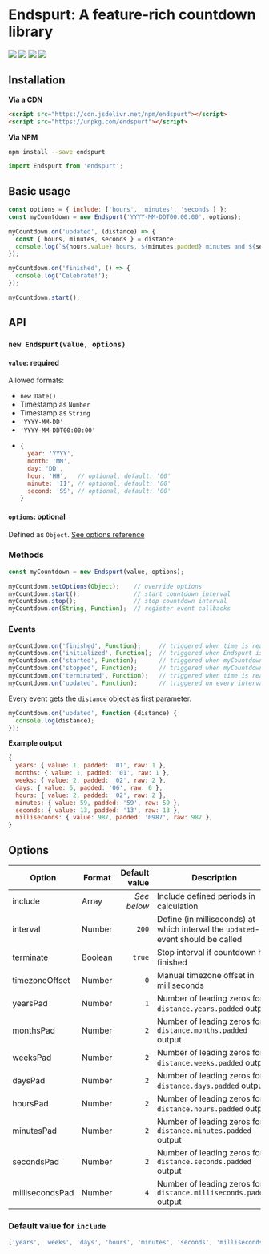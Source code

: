 # Endspurt: A feature-rich countdown library


![](https://img.shields.io/npm/v/endspurt/latest)
![](https://img.shields.io/snyk/vulnerabilities/npm/endspurt)
![](https://github.com/herteleo/endspurt/workflows/Release/badge.svg)
![](https://github.com/herteleo/endspurt/workflows/Lint/badge.svg)


## Installation

**Via a CDN**

```html
<script src="https://cdn.jsdelivr.net/npm/endspurt"></script>
<script src="https://unpkg.com/endspurt"></script>
```

**Via NPM**

```bash
npm install --save endspurt
```

```js
import Endspurt from 'endspurt';
```


## Basic usage

```js
const options = { include: ['hours', 'minutes', 'seconds'] };
const myCountdown = new Endspurt('YYYY-MM-DDT00:00:00', options);

myCountdown.on('updated', (distance) => {
  const { hours, minutes, seconds } = distance;
  console.log(`${hours.value} hours, ${minutes.padded} minutes and ${seconds.padded} seconds remaining.`);
});

myCountdown.on('finished', () => {
  console.log('Celebrate!');
});

myCountdown.start();
```


## API

### `new Endspurt(value, options)`

#### `value`: required
Allowed formats:
- `new Date()`
- Timestamp as `Number`
- Timestamp as `String`
- `'YYYY-MM-DD'`
- `'YYYY-MM-DDT00:00:00'`
- ```js
  {
    year: 'YYYY',
    month: 'MM',
    day: 'DD',
    hour: 'HH',   // optional, default: '00'
    minute: 'II', // optional, default: '00'
    second: 'SS', // optional, default: '00'
  }
  ```

#### `options`: optional
Defined as `Object`. [See options reference](#options)


### Methods

```js
const myCountdown = new Endspurt(value, options);

myCountdown.setOptions(Object);    // override options
myCountdown.start();               // start countdown interval
myCountdown.stop();                // stop countdown interval
myCountdown.on(String, Function);  // register event callbacks
```


### Events

```js
myCountdown.on('finished', Function);     // triggered when time is reached
myCountdown.on('initialized', Function);  // triggered when Endspurt is ready
myCountdown.on('started', Function);      // triggered when myCountdown.start() is called
myCountdown.on('stopped', Function);      // triggered when myCountdown.stop() is called
myCountdown.on('terminated', Function);   // triggered when time is reached and options.terminate is set to true
myCountdown.on('updated', Function);      // triggered on every interval iteration
```

Every event gets the `distance` object as first parameter.

```js
myCountdown.on('updated', function (distance) {
  console.log(distance);
});
```

**Example output**
```js
{
  years: { value: 1, padded: '01', raw: 1 },
  months: { value: 1, padded: '01', raw: 1 },
  weeks: { value: 2, padded: '02', raw: 2 },
  days: { value: 6, padded: '06', raw: 6 },
  hours: { value: 2, padded: '02', raw: 2 },
  minutes: { value: 59, padded: '59', raw: 59 },
  seconds: { value: 13, padded: '13', raw: 13 },
  milliseconds: { value: 987, padded: '0987', raw: 987 },
}
```


## Options

| Option          | Format  | Default value  | Description
|-----------------|---------|---------------:|------------
| include         | Array   | *See below*    | Include defined periods in calculation
| interval        | Number  | `200`          | Define (in milliseconds) at which interval the `updated`-event should be called
| terminate       | Boolean | `true`         | Stop interval if countdown has finished
| timezoneOffset  | Number  | `0`            | Manual timezone offset in milliseconds
| yearsPad        | Number  | `1`            | Number of leading zeros for `distance.years.padded` output
| monthsPad       | Number  | `2`            | Number of leading zeros for `distance.months.padded` output
| weeksPad        | Number  | `2`            | Number of leading zeros for `distance.weeks.padded` output
| daysPad         | Number  | `2`            | Number of leading zeros for `distance.days.padded` output
| hoursPad        | Number  | `2`            | Number of leading zeros for `distance.hours.padded` output
| minutesPad      | Number  | `2`            | Number of leading zeros for `distance.minutes.padded` output
| secondsPad      | Number  | `2`            | Number of leading zeros for `distance.seconds.padded` output
| millisecondsPad | Number  | `4`            | Number of leading zeros for `distance.milliseconds.padded` output

### Default value for `include`
```js
['years', 'weeks', 'days', 'hours', 'minutes', 'seconds', 'milliseconds']
```
